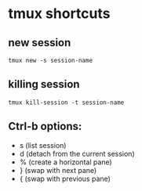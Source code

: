 # tmux shortcuts

## new session

    tmux new -s session-name

## killing session

    tmux kill-session -t session-name

## Ctrl-b options:

* s (list session)
* d (detach from the current session)
* % (create a horizontal pane)
* } (swap with next pane)
* { (swap with previous pane)
